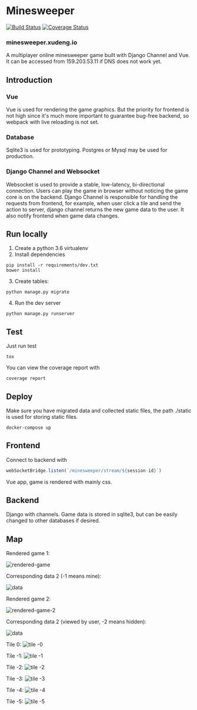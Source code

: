 # Minesweeper
[![Build Status](https://travis-ci.com/d8660091/minesweeper.svg?token=poM8cpAzssr1tR1xqCdN&branch=master)](https://travis-ci.com/d8660091/minesweeper)
[![Coverage Status](https://coveralls.io/repos/github/d8660091/minesweeper/badge.svg?t=RwWiOT)](https://coveralls.io/github/d8660091/minesweeper)

### minesweeper.xudeng.io

A multiplayer online minesweeper game built with Django Channel and Vue. It can be accessed from 159.203.53.11 if DNS does not work yet.

## Introduction

### Vue
Vue is used for rendering the game graphics. But the priority for frontend is not high since it's much more important to guarantee bug-free backend, so webpack with live reloading is not set.

### Database
Sqlite3 is used for prototyping. Postgres or Mysql may be used for production.

### Django Channel and Websocket
Websocket is used to provide a stable, low-latency, bi-directional connection. Users can play the game in browser without noticing the game core is on the backend. Django Channel is responsible for handling the requests from frontend, for example, when user click a tile and send the action to server, django channel returns the new game data to the user. It also notify frontend when game data changes.

## Run locally
1. Create a python 3.6 virtualenv
2. Install dependencies

```shell
pip install -r requirements/dev.txt
bower install
```

3. Create tables:

``` shell
python manage.py migrate

```

4. Run the dev server

``` shell
python manage.py runserver
```

## Test
Just run test

``` shell
tox
```

You can view the coverage report with

``` shell
coverage report
```

## Deploy
Make sure you have migrated data and collected static files, the path ./static is used for storing static files.

``` shell
docker-compose up
```

## Frontend
Connect to backend with

``` javascript
webSocketBridge.listen(`/minesweeper/stream/${session-id}`)
```

Vue app, game is rendered with mainly css.

## Backend
Django with channels.
Game data is stored in sqlite3, but can be easily changed to other databases if desired.

## Map

Rendered game 1:

![rendered-game][example-game]

Corresponding data 2 (-1 means mine):

![data][example-data]

Rendered game 2:

![rendered-game-2][example-game-2]

Corresponding data 2 (viewed by user, -2 means hidden):

![data][example-data-2]

Tile 0:
![tile -0][tile-0]

Tile -1:
![tile -1][tile-1]

Tile -2:
![tile -2][tile-2]

Tile -3:
![tile -3][tile-3]

Tile -4:
![tile -4][tile-4]

Tile -5:
![tile -5][tile-5]

[example-game]: http://i.imgur.com/7Lj4oZC.png
[example-data]: http://imgur.com/1aY4eXw.png
[example-game-2]: http://imgur.com/JNVKCjA.png
[example-data-2]: http://imgur.com/XhEpOhD.png
[tile-0]: http://i.imgur.com/hlaMAdW.png
[tile-1]: http://i.imgur.com/9OPaqwj.png
[tile-2]: http://i.imgur.com/lQiLk0f.png
[tile-3]: http://i.imgur.com/8k9qw3a.png
[tile-4]: http://i.imgur.com/uldNo1D.png
[tile-5]: http://i.imgur.com/fIfDipg.png

